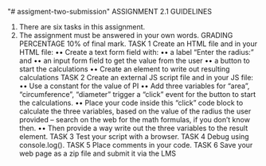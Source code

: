 "# assigment-two-submission" 
ASSIGNMENT 2.1
GUIDELINES
1. There are six tasks in this assignment.
2. The assignment must be answered in your own words.
GRADING PERCENTAGE
10% of final mark.
TASK 1
Create an HTML file and in your HTML file:
•• Create a text form field with:
•• a label “Enter the radius:” and
•• an input form field to get the value from the user
•• a button to start the calculations
•• Create an element to write out resulting calculations
TASK 2
Create an external JS script file and in your JS file:
•• Use a constant for the value of PI
•• Add three variables for “area”, “circumference”, “diameter”
trigger a “click” event for the button to start the calculations.
•• Place your code inside this “click” code block to calculate the three variables, based on the value of the radius the user
provided – search on the web for the math formulas, if you don’t know then.
•• Then provide a way write out the three variables to the result element.
TASK 3
Test your script with a browser.
TASK 4
Debug using console.log().
TASK 5
Place comments in your code.
TASK 6
Save your web page as a zip file and submit it via the LMS